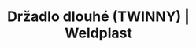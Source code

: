 ---
Filename: "drzadlo-dlouhe-twinny"
Link: "file:/Users/vinayakpatel/Downloads/www.weldplast.cz/drzadlo-dlouhe-twinny"
product_name: "Tyč vodicí dlouhá (TWINNY)"
product_id: "Obj. číslo:159.135"
title: "Držadlo dlouhé (TWINNY) | Weldplast"
product_desc: ""
product_specs: ""
product_downloads: ""
href: ""
p_desc_2: ""
accessories: ""
similar_products: ""
---